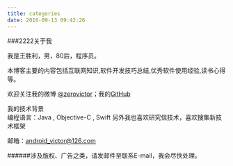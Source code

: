 ```yaml
---
title: categories
date: 2016-09-13 09:42:26
---
```


###2222关于我

我是王胜利，男，80后，程序员。

本博客主要的内容包括互联网知识,软件开发技巧总结,优秀软件使用经验,读书心得等。

欢迎关注我的微博 [@zerovictor](http://weibo.com/pearapp)；我的[GitHub](https://github.com/wsl-victor/)
		





我的技术背景<br>
编程语言：Java , Objective-C , Swift
另外我也喜欢研究信技术，喜欢搜集新技术框架




邮箱：[android_victor@126.com](http://mail.126.com/)


######涉及版权、广告之类，请发邮件至联系E-mail，我会尽快处理。